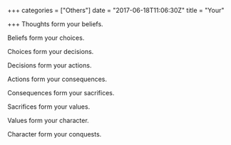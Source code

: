 +++
categories = ["Others"]
date = "2017-06-18T11:06:30Z"
title = "Your"

+++
Thoughts form your beliefs.

Beliefs form your choices.

Choices form your decisions.

Decisions form your actions.

Actions form your consequences.

Consequences form your sacrifices.

Sacrifices form your values.

Values form your character.

Character form your conquests.